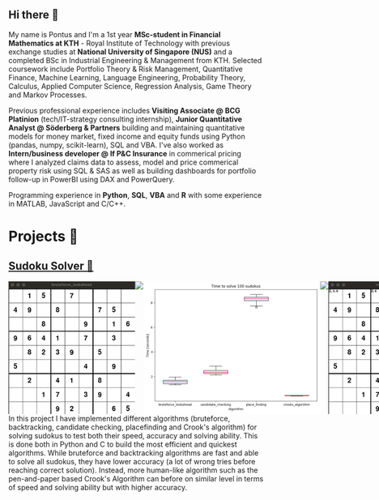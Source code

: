 ## Hi there 👋

My name is Pontus and I'm a 1st year **MSc-student in Financial Mathematics at KTH** - Royal Institute of Technology with previous exchange studies at **National University of Singapore (NUS)** and a completed BSc in Industrial Engineering & Management from KTH. Selected coursework include Portfolio Theory \& Risk Management, Quantitative Finance, Machine Learning, Language Engineering, Probability Theory, Calculus, Applied Computer Science, Regression Analysis, Game Theory and Markov Processes.

Previous professional experience includes **Visiting Associate @ BCG Platinion** (tech/IT-strategy consulting internship), **Junior Quantitative Analyst @ Söderberg & Partners** building and maintaining quantitative models for money market, fixed income and equity funds using Python (pandas, numpy, scikit-learn), SQL and VBA. I've also worked as **Intern/business developer @ If P&C Insurance** in commerical pricing where I analyzed claims data to assess, model and price commerical property risk using SQL & SAS as well as building dashboards for portfolio follow-up in PowerBI using DAX and PowerQuery.

Programming experience in **Python**, **SQL**, **VBA** and **R** with some experience in MATLAB, JavaScript and C/C++.

# Projects 🚀

## [Sudoku Solver 🧩](https://github.com/PontusHovb/Sudoku-Solver)
<div style="display: flex; justify-content: space-between;">
    <img width="250" alt="Backtracking" src="https://github.com/PontusHovb/Sudoku/blob/master/GIFs%20%26%20Graphs/bruteforce_lookahead.gif"/>
    <img width="30" src="https://github.com/PontusHovb/Sudoku/assets/67122081/5818307d-976f-4cfc-9ad9-cf1ef711ceb1"/>
    <img width="350" alt="Average time per sudoku" src="https://github.com/PontusHovb/Sudoku/blob/master/GIFs%20%26%20Graphs/average_time.png"/>
    <img width="30" src="https://github.com/PontusHovb/Sudoku/assets/67122081/5818307d-976f-4cfc-9ad9-cf1ef711ceb1"/>
    <img width="250" alt="Crook's Algorithm" src="https://github.com/PontusHovb/Sudoku/blob/master/GIFs%20%26%20Graphs/crooks_algorithm.gif"/>
</div>
In this project I have implemented different algorithms (bruteforce, backtracking, candidate checking, placefinding and Crook's algorithm) for solving sudokus to test both their speed, accuracy and solving ability. This is done both in Python and C to build the most efficient and quickest algorithms. While bruteforce and backtracking algorithms are fast and able to solve all sudokus, they have lower accuracy (a lot of wrong tries before reaching correct solution). Instead, more human-like algorithm such as the pen-and-paper based Crook's Algorithm can before on similar level in terms of speed and solving ability but with higher accuracy.
